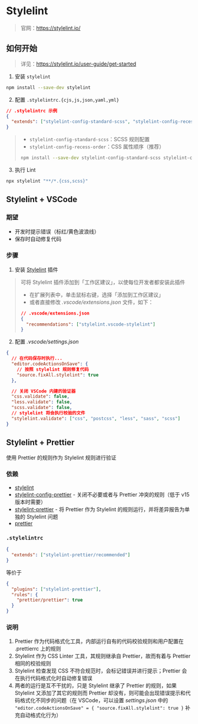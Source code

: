# Stylelint

> 官网：<https://stylelint.io/>

## 如何开始

> 详见：<https://stylelint.io/user-guide/get-started>

1. 安装 `stylelint`

```bash
npm install --save-dev stylelint
```

2. 配置 `.stylelintrc.{cjs,js,json,yaml,yml}`

```json
// .stylelintrc 示例
{
  "extends": ["stylelint-config-standard-scss", "stylelint-config-recess-order"]
}
```

> - `stylelint-config-standard-scss`：SCSS 规则配置
> - `stylelint-config-recess-order`：CSS 属性顺序（推荐）
>
> ```bash
> npm install --save-dev stylelint-config-standard-scss stylelint-config-recess-order
> ```

3. 执行 Lint

```bash
npx stylelint "**/*.{css,scss}"
```

## Stylelint + VSCode

### 期望

- 开发时提示错误（标红/黄色波浪线）
- 保存时自动修复代码

### 步骤

1. 安装 [Stylelint](https://marketplace.visualstudio.com/items?itemName=stylelint.vscode-stylelint) 插件

> 可将 Stylelint 插件添加到「工作区建议」，以使每位开发者都安装此插件
>
> - 在扩展列表中，单击鼠标右键，选择「添加到工作区建议」
> - 或者直接修改 _.vscode/extensions.json_ 文件，如下：
>
> ```json
> // .vscode/extensions.json
> {
>   "recommendations": ["stylelint.vscode-stylelint"]
> }
> ```

2. 配置 _.vscode/settings.json_

```json
{
  // 在代码保存时执行...
  "editor.codeActionsOnSave": {
    // 按照 stylelint 规则修复代码
    "source.fixAll.stylelint": true
  },

  // 关闭 VSCode 内建的验证器
  "css.validate": false,
  "less.validate": false,
  "scss.validate": false,
  // stylelint 将会执行校验的文件
  "stylelint.validate": ["css", "postcss", "less", "sass", "scss"]
}
```

## Stylelint + Prettier

使用 Prettier 的规则作为 Stylelint 规则进行验证

### 依赖

- [stylelint](https://github.com/stylelint/stylelint)
- [stylelint-config-prettier](https://github.com/prettier/stylelint-config-prettier) - 关闭不必要或者与 Prettier 冲突的规则（低于 v15 版本时需要）
- [stylelint-prettier](https://github.com/prettier/stylelint-prettier) - 将 Prettier 作为 Stylelint 的规则运行，并将差异报告为单独的 Stylelint 问题
- [prettier](https://github.com/prettier/prettier)

### `.stylelintrc`

```json
{
  "extends": ["stylelint-prettier/recommended"]
}
```

等价于

```json
{
  "plugins": ["stylelint-prettier"],
  "rules": {
    "prettier/prettier": true
  }
}
```

### 说明

1. Prettier 作为代码格式化工具，内部运行自有的代码校验规则和用户配置在 .prettierrc 上的规则
2. Stylelint 作为 CSS Linter 工具，其规则继承自 Prettier，故而有着与 Prettier 相同的校验规则
3. Stylelint 检查发现 CSS 不符合规范时，会标记错误并进行提示；Prettier 会在执行代码格式化时自动修复错误
4. 两者的运行是互不干扰的，只是 Stylelint 继承了 Prettier 的规则，如果 Stylelint 又添加了其它的规则而 Prettier 却没有，则可能会出现错误提示和代码格式化不同步的问题（在 VSCode，可以设置 _settings.json_ 中的 `"editor.codeActionsOnSave" = { "source.fixAll.stylelint": true }` 补充自动格式化行为）
